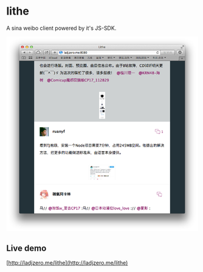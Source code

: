 # lithe

A sina weibo client powered by it's JS-SDK.

![screeshot](screenshot.png)

## Live demo

[http://ladjzero.me/lithe](http://ladjzero.me/lithe)
